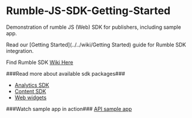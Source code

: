 # Rumble-JS-SDK-Getting-Started
Demonstration of rumble JS (Web) SDK for publishers, including sample app.

Read our [Getting Started](../../wiki/Getting Started) guide for Rumble SDK integration.

Find Rumble SDK [Wiki Here](../../wiki)

###Read more about available sdk packages###
* [Analytics SDK](../../wiki/Analytics)
* [Content SDK](../../wiki/Content)
* [Web widgets](../../wiki/Widgets)


###Watch sample app in action###
[API sample app](http://rumbleinc.github.io/Rumble-JS-SDK-Getting-Started/examples/playground.html)
